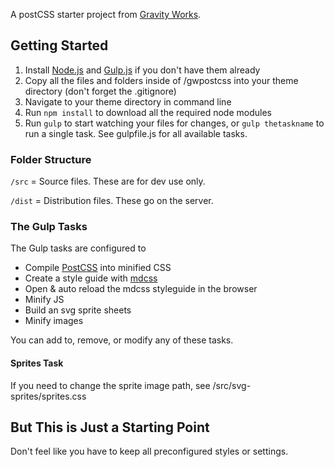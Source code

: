 A postCSS starter project from [Gravity Works](http://www.gravityworksdesign.com/).

## Getting Started
1. Install [Node.js](https://nodejs.org/en/) and [Gulp.js](http://gulpjs.com/) if you don't have them already
2. Copy all the files and folders inside of /gwpostcss into your theme directory (don't forget the .gitignore)
3. Navigate to your theme directory in command line
4. Run `npm install` to download all the required node modules
5. Run `gulp` to start watching your files for changes, or `gulp thetaskname` to run a single task. See gulpfile.js for all available tasks.

### Folder Structure
`/src` = Source files. These are for dev use only.

`/dist` = Distribution files. These go on the server.

### The Gulp Tasks
The Gulp tasks are configured to

* Compile [PostCSS](https://github.com/postcss/postcss) into minified CSS
* Create a style guide with [mdcss](https://github.com/jonathantneal/mdcss)
* Open & auto reload the mdcss styleguide in the browser
* Minify JS
* Build an svg sprite sheets
* Minify images

You can add to, remove, or modify any of these tasks. 

#### Sprites Task
If you need to change the sprite image path, see /src/svg-sprites/sprites.css

## But This is Just a Starting Point
Don't feel like you have to keep all preconfigured styles or settings. 